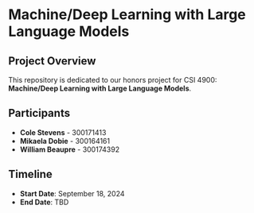 # Machine/Deep Learning with Large Language Models

## Project Overview

This repository is dedicated to our honors project for CSI 4900: **Machine/Deep Learning with Large Language Models**. 

## Participants

- **Cole Stevens** - 300171413
- **Mikaela Dobie** - 300164161
- **William Beaupre** - 300174392

## Timeline

- **Start Date**: September 18, 2024
- **End Date**: TBD
